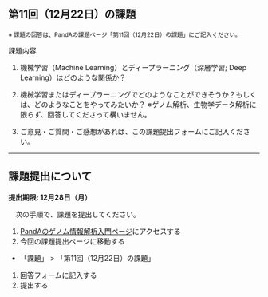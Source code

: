 第11回（12月22日）の課題
---

<small>※ 課題の回答は、PandAの課題ページ「第11回（12月22日）の課題」にご記入ください。</small>

課題内容

1. 機械学習（Machine Learning）とディープラーニング（深層学習; Deep Learning）はどのような関係か？

2. 機械学習またはディープラーニングでどのようなことができそうか？もしくは、どのようなことをやってみたいか？
※ゲノム解析、生物学データ解析に限らず、回答してくださって構いません。

3. ご意見・ご質問・ご感想があれば、この課題提出フォームにご記入ください。

---
## 課題提出について

**提出期限: 12月28日（月）**

　次の手順で、課題を提出してください。
1. [PandAのゲノム情報解析入門ページ](https://panda.ecs.kyoto-u.ac.jp/portal/site/2020-111-5323-000)にアクセスする
1. 今回の課題提出ページに移動する  
  - 「課題」 > 「第11回（12月22日）の課題」
1. 回答フォームに記入する
1. 提出する
